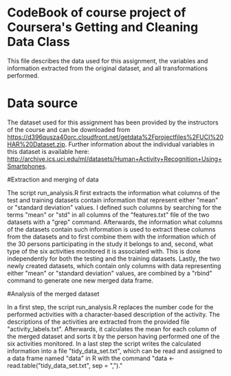 # CodeBook of course project of Coursera's Getting and Cleaning Data Class
This file describes the data used for this assignment, the variables and information extracted from the original dataset, and all transformations performed.

# Data source

The dataset used for this assignment has been provided by the instructors of the course and can be downloaded from https://d396qusza40orc.cloudfront.net/getdata%2Fprojectfiles%2FUCI%20HAR%20Dataset.zip. Further information about the individual variables in this dataset is available here: http://archive.ics.uci.edu/ml/datasets/Human+Activity+Recognition+Using+Smartphones.

#Extraction and merging of data

The script run_analysis.R first extracts the information what columns of the test and training datasets contain information that represent either "mean" or "standard deviation" values. I defined such columns by searching for the terms "mean" or "std" in all columns of the "features.txt" file of the two datasets with a "grep" command. Afterwards, the information what columns of the datasets contain such information is used to extract these columns from the datasets and to first combine them with the information which of the 30 persons participating in the study it belongs to and, second, what type of the six activities monitored it is associated with. This is done independently for both the testing and the training datasets. Lastly, the two newly created datasets, which contain only columns with data representing either "mean" or "standard deviation" values, are combined by a "rbind" command to generate one new merged data frame.

#Analysis of the merged dataset

In a first step, the script run_analysis.R replaces the number code for the performed activities with a character-based description of the activity. The descriptions of the activities are extracted from the provided file "activity_labels.txt". Afterwards, it calculates the mean for each column of the merged dataset and sorts it by the person having performed one of the six activities monitored. In a last step the script writes the calculated information into a file "tidy_data_set.txt", which can be read and assigned to a data frame named "data" in R with the command "data <- read.table("tidy_data_set.txt", sep = ",")."
  
